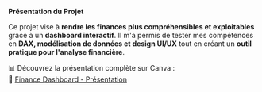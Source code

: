 **Présentation du Projet**  

Ce projet vise à **rendre les finances plus compréhensibles et exploitables** grâce à un **dashboard interactif**. Il m'a permis de tester mes compétences en **DAX, modélisation de données et design UI/UX** tout en créant un **outil pratique pour l'analyse financière**.  

📊 Découvrez la présentation complète sur Canva :  
🔗 [Finance Dashboard - Présentation](https://www.canva.com/design/DAGebHpj7PE/k8_NIXc-qoTaFCbKIlmNZA/edit?utm_content=DAGebHpj7PE&utm_campaign=designshare&utm_medium=link2&utm_source=sharebutton)  

